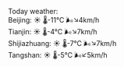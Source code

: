 Today weather:  
Beijing: ☀️   🌡️-11°C 🌬️↘4km/h  
Tianjin: ☀️   🌡️-4°C 🌬️↘7km/h  
Shijiazhuang: ☀️   🌡️-7°C 🌬️↘7km/h  
Tangshan: ☀️   🌡️-5°C 🌬️↙5km/h  

